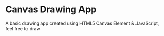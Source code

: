 # Canvas Drawing App
A basic drawing app created using HTML5 Canvas Element & JavaScript, feel free to draw
